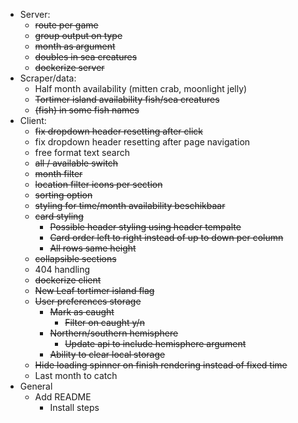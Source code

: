 - Server:
    - ~~route per game~~
    - ~~group output on type~~
    - ~~month as argument~~
    - ~~doubles in sea creatures~~
    - ~~dockerize server~~
- Scraper/data:
    - Half month availability (mitten crab, moonlight jelly)
    - ~~Tortimer island availability fish/sea creatures~~
    - ~~(fish) in some fish names~~
- Client:
    - ~~fix dropdown header resetting after click~~
    - fix dropdown header resetting after page navigation
    - free format text search
    - ~~all / available switch~~
    - ~~month filter~~
    - ~~location filter icons per section~~
    - ~~sorting option~~
    - ~~styling for time/month availability beschikbaar~~
    - ~~card styling~~
        - ~~Possible header styling using header tempalte~~
        - ~~Card order left to right instead of up to down per column~~
        - ~~All rows same height~~
    - ~~collapsible sections~~
    - 404 handling
    - ~~dockerize client~~
    - ~~New Leaf tortimer island flag~~
    - ~~User preferences storage~~
        - ~~Mark as caught~~
            - ~~Filter on caught y/n~~
        - ~~Northern/southern hemisphere~~
            - ~~Update api to include hemisphere argument~~
        - ~~Ability to clear local storage~~
    - ~~Hide loading spinner on finish rendering instead of fixed time~~
    - Last month to catch
- General
    - Add README
        - Install steps
    